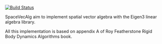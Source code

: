 [![Build Status](https://travis-ci.org/jorisv/SpaceVecAlg.svg?branch=master)](https://travis-ci.org/jorisv/SpaceVecAlg)

SpaceVecAlg aim to implement spatial vector algebra with the Eigen3 linear algebra library.

All this implementation is based on appendix A of Roy Featherstone Rigid Body Dynamics Algorithms book.

